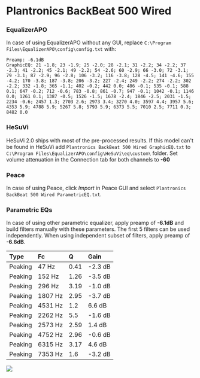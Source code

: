 # Plantronics BackBeat 500 Wired

### EqualizerAPO
In case of using EqualizerAPO without any GUI, replace `C:\Program Files\EqualizerAPO\config\config.txt`
with:
```
Preamp: -6.1dB
GraphicEQ: 21 -1.8; 23 -1.9; 25 -2.0; 28 -2.1; 31 -2.2; 34 -2.2; 37 -2.3; 41 -2.2; 45 -2.1; 49 -2.2; 54 -2.6; 60 -2.9; 66 -3.0; 72 -3.1; 79 -3.1; 87 -2.9; 96 -2.8; 106 -3.2; 116 -3.8; 128 -4.5; 141 -4.6; 155 -4.2; 170 -3.8; 187 -3.8; 206 -3.2; 227 -2.4; 249 -2.2; 274 -2.2; 302 -2.2; 332 -1.8; 365 -1.1; 402 -0.2; 442 0.0; 486 -0.1; 535 -0.1; 588 0.1; 647 -0.2; 712 -0.6; 783 -0.8; 861 -0.7; 947 -0.1; 1042 -0.1; 1146 0.0; 1261 0.1; 1387 -0.5; 1526 -1.5; 1678 -2.4; 1846 -2.5; 2031 -1.5; 2234 -0.6; 2457 1.3; 2703 2.6; 2973 3.4; 3270 4.0; 3597 4.4; 3957 5.6; 4353 5.9; 4788 5.9; 5267 5.8; 5793 5.9; 6373 5.5; 7010 2.5; 7711 0.3; 8482 0.0
```

### HeSuVi
HeSuVi 2.0 ships with most of the pre-processed results. If this model can't be found in HeSuVi add
`Plantronics BackBeat 500 Wired GraphicEQ.txt` to `C:\Program Files\EqualizerAPO\config\HeSuVi\eq\custom\` folder.
Set volume attenuation in the Connection tab for both channels to **-60**

### Peace
In case of using Peace, click *Import* in Peace GUI and select `Plantronics BackBeat 500 Wired ParametricEQ.txt`.

### Parametric EQs
In case of using other parametric equalizer, apply preamp of **-6.1dB** and build filters manually
with these parameters. The first 5 filters can be used independently.
When using independent subset of filters, apply preamp of **-6.6dB**.

| Type    | Fc      |    Q | Gain    |
|:--------|:--------|:-----|:--------|
| Peaking | 47 Hz   | 0.41 | -2.3 dB |
| Peaking | 152 Hz  | 1.26 | -3.5 dB |
| Peaking | 296 Hz  | 3.19 | -1.0 dB |
| Peaking | 1807 Hz | 2.95 | -3.7 dB |
| Peaking | 4531 Hz | 1.2  | 6.6 dB  |
| Peaking | 2262 Hz | 5.5  | -1.6 dB |
| Peaking | 2573 Hz | 2.59 | 1.4 dB  |
| Peaking | 4752 Hz | 2.96 | -0.6 dB |
| Peaking | 6315 Hz | 3.17 | 4.6 dB  |
| Peaking | 7353 Hz | 1.6  | -3.2 dB |

![](https://raw.githubusercontent.com/jaakkopasanen/AutoEq/master/results/innerfidelity/sbaf-serious/Plantronics%20BackBeat%20500%20Wired/Plantronics%20BackBeat%20500%20Wired.png)